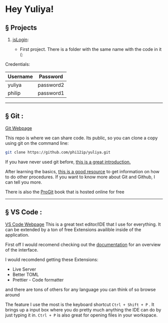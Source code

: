 # Hey Yuliya!

## § Projects

1. [jsLogin](https://phi12ip.github.io/yuliya/0.jsLogin/):

    - First project. There is a folder with the same name with the code in it (:


Credentials: 


| Username      | Password  |
|---------------|-----------|
| yuliya        | password2 |
| philip        | password1 |

---

## § Git :
[Git Webpage](https://git-scm.com/)


This repo is where we can share code. Its public, so you can clone a copy using git on the command line:
``` sh
git clone https://github.com/phi12ip/yuliya.git
```

If you have never used git before, [this is a great introduction.](https://www.freecodecamp.org/news/learn-the-basics-of-git-in-under-10-minutes-da548267cc91/)

After learning the basics, [this is a good resource](https://www.atlassian.com/git) to get information on how to do other procedures. If you want to know more about Git and Github, I can tell you more. 

There is also the [ProGit](https://git-scm.com/book/en/v2) book that is hosted online for free

---

## § VS Code :
 [VS Code Webpage](https://code.visualstudio.com/)
This is a great text editor/IDE that I use for everything. It can be extended by a ton of free Extensions availible inside of the application.

First off I would recomend checking out the [documentation](https://code.visualstudio.com/docs) for an overview of the interface. 

I would recomdend getting these Extensions: 

- Live Server
- Better TOML
- Prettier - Code formatter

and there are tons of others for any language you can think of so browse around

The feature I use the most is the keyboard shortcut `Ctrl + Shift + P` . It brings up a input box where you do pretty much anything the IDE can do by just typing it in. `Ctrl + P` is also great for opening files in your workspace. 



